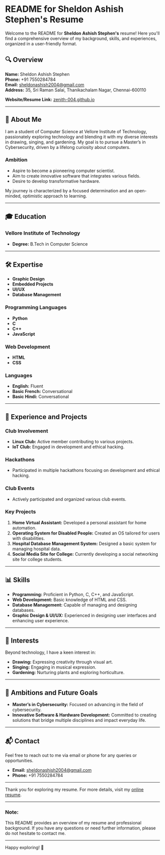 # README for Sheldon Ashish Stephen's Resume

Welcome to the README for **Sheldon Ashish Stephen's** resume! Here you'll find a comprehensive overview of my background, skills, and experiences, organized in a user-friendly format. 

## 🔍 Overview

**Name:** Sheldon Ashish Stephen  
**Phone:** +91 7550284784  
**Email:** [sheldonashish2004@gmail.com](mailto:sheldonashish2004@gmail.com)  
**Address:** 35, Sri Raman Salai, Thanikachalam Nagar, Chennai-600110  

**Website/Resume Link:** [zenith-004.github.io](https://zenith-004.github.io)

---

## 👤 About Me

I am a student of Computer Science at Vellore Institute of Technology, passionately exploring technology and blending it with my diverse interests in drawing, singing, and gardening. My goal is to pursue a Master’s in Cybersecurity, driven by a lifelong curiosity about computers.

### Ambition

- Aspire to become a pioneering computer scientist.
- Aim to create innovative software that integrates various fields.
- Desire to develop transformative hardware.

My journey is characterized by a focused determination and an open-minded, optimistic approach to learning.

---

## 🎓 Education

### Vellore Institute of Technology
- **Degree:** B.Tech in Computer Science

---

## 🛠 Expertise

- **Graphic Design**
- **Embedded Projects**
- **UI/UX**
- **Database Management**

### Programming Languages

- **Python**
- **C**
- **C++**
- **JavaScript**

### Web Development

- **HTML**
- **CSS**

### Languages

- **English:** Fluent
- **Basic French:** Conversational
- **Basic Hindi:** Conversational

---

## 💼 Experience and Projects

### Club Involvement

- **Linux Club:** Active member contributing to various projects.
- **IoT Club:** Engaged in development and ethical hacking.

### Hackathons

- Participated in multiple hackathons focusing on development and ethical hacking.

### Club Events

- Actively participated and organized various club events.

### Key Projects

1. **Home Virtual Assistant:** Developed a personal assistant for home automation.
2. **Operating System for Disabled People:** Created an OS tailored for users with disabilities.
3. **Hospital Database Management System:** Designed a basic system for managing hospital data.
4. **Social Media Site for College:** Currently developing a social networking site for college students.

---

## 📊 Skills

- **Programming:** Proficient in Python, C, C++, and JavaScript.
- **Web Development:** Basic knowledge of HTML and CSS.
- **Database Management:** Capable of managing and designing databases.
- **Graphic Design & UI/UX:** Experienced in designing user interfaces and enhancing user experience.

---

## 🌱 Interests

Beyond technology, I have a keen interest in:

- **Drawing:** Expressing creativity through visual art.
- **Singing:** Engaging in musical expression.
- **Gardening:** Nurturing plants and exploring horticulture.

---

## 🚀 Ambitions and Future Goals

- **Master’s in Cybersecurity:** Focused on advancing in the field of cybersecurity.
- **Innovative Software & Hardware Development:** Committed to creating solutions that bridge multiple disciplines and impact everyday life.

---

## 📬 Contact

Feel free to reach out to me via email or phone for any queries or opportunities.

- **Email:** [sheldonashish2004@gmail.com](mailto:sheldonashish2004@gmail.com)
- **Phone:** +91 7550284784

---

Thank you for exploring my resume. For more details, visit my [online resume](https://zenith-004.github.io).

---

### Note:

This README provides an overview of my resume and professional background. If you have any questions or need further information, please do not hesitate to contact me.

---

Happy exploring! 🎉
